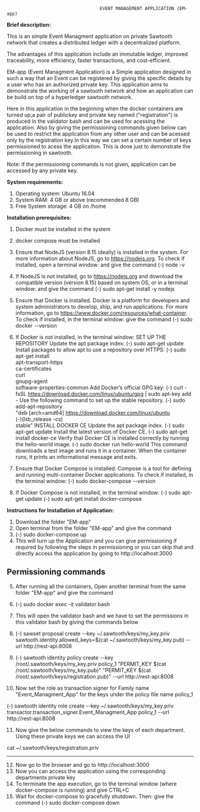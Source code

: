                                        EVENT MANAGEMENT APPLICATION (EM-app)



**Brief description:**

This is an simple Event Managment application on private Sawtooth network that creates a distributed ledger with a decentralized platform. 

The advantages of this application include an immutable ledger, improved traceability, more efficiency, faster transactions, and cost-efficient.

EM-app (Event Managment Application) is a Simple application designed in such a way that an Event can be registered by giving the specific details by a user who has an authorized private key.
This application aims to demonstrate the working of a sawtooth network and how an application can be build on top of a hyperledger sawtooth network.

Here in this application in the beginning when the docker containers are turned up,a pair of publickey and private key named ("registration") is produced in the validator bash and can be used for acessing the application. Also by giving the
permissioning commands given below can be used to restrict the application from any other user and can be acessed only by the registration key.In this way we can set a certain number of keys permissioned to acess the application. This is done just to demonstrate the permissioning in sawtooth.

Note: if the permissioning commands is not given, application can be accessed by any private key. 

**System requirements:**

1. Operating system: Ubuntu 16.04
2. System RAM: 4 GB or above (recommended 8 GB)
3. Free System storage: 4 GB on /home


**Installation prerequisites:**

1. Docker must be installed in the system
2. docker compose must be installed


3. Ensure that NodeJS (version 8.15 ideally) is installed in the system. For more information about NodeJS, go to https://nodejs.org. To check if installed, open a terminal window: and give the command
   (-) node -v
4. If NodeJS is not installed, go to https://nodejs.org and download the compatible version (version 8.15) based on system OS, or in a terminal window: and give the command
   (-) sudo apt-get install -y nodejs
5. Ensure that Docker is installed. Docker is a platform for developers and system administrators to develop, ship, and run applications. For more information, go to https://www.docker.com/resources/what-container. To check if installed, in the terminal window: give the command
   (-) sudo docker --version
6. If Docker is not installed, in the terminal window:
   SET UP THE REPOSITORY
   Update the apt package index:
   (-) sudo apt-get update
   Install packages to allow apt to use a repository over HTTPS:
   (-) sudo apt-get install \
    apt-transport-https \
    ca-certificates \
    curl \
    gnupg-agent \
    software-properties-common
   Add Docker’s official GPG key:
   (-) curl -fsSL https://download.docker.com/linux/ubuntu/gpg | sudo apt-key add -
   Use the following command to set up the stable repository.
   (-) sudo add-apt-repository \
   "deb [arch=amd64] https://download.docker.com/linux/ubuntu \
   (-)(lsb_release -cs) \
   stable"
   INSTALL DOCKER CE
   Update the apt package index.
   (-) sudo apt-get update
   Install the latest version of Docker CE.
   (-) sudo apt-get install docker-ce
   Verify that Docker CE is installed correctly by running the hello-world image.
   (-) sudo docker run hello-world
   This command downloads a test image and runs it in a container. When the container runs, it prints an informational message and exits.
7. Ensure that Docker Compose is installed. Compose is a tool for defining and running multi-container Docker applications. To check if installed, in the terminal window:
   (-) sudo docker-compose --version
8. If Docker Compose is not installed, in the terminal window:
   (-) sudo apt-get update
   (-) sudo apt-get install docker-compose


**Instructions for Installation of Application:**

1. Download the folder "EM-app"
2. Open terminal from the folder "EM-app" and give the command 
3. (-) sudo docker-compose up
4. This will turn up the Application and you can give permissioning if required by following the steps in permissioning or you can skip that and directly access the application by going to   http://localhost:3000


**Permissioning commands**
----------------------------------------------------------------------------------------------

5.  After running all the containers, Open another terminal from the same folder "EM-app" and give the command 

6. (-) sudo docker exec -it validator bash

7. This will open the validator bash and we have to set the permissions in this validator bash by giving the commands below

8. (-) sawset proposal create --key  ~/.sawtooth/keys/my_key.priv  sawtooth.identity.allowed_keys=$(cat ~/.sawtooth/keys/my_key.pub) --url http://rest-api:8008

9. (-) sawtooth identity policy create --key /root/.sawtooth/keys/my_key.priv policy_1 "PERMIT_KEY $(cat /root/.sawtooth/keys/my_key.pub)" "PERMIT_KEY $(cat /root/.sawtooth/keys/registration.pub)" --url http://rest-api:800​8 

10. Now set the role as transaction signer for Family name "Event_Managment_App" for the keys under the policy file name policy_1

(-) sawtooth identity role create --key ~/.sawtooth/keys/my_key.priv transactor.transaction_signer.Event_Managment_App policy_1 --url http://rest-api:8008 

11. Now give the below commands to view the keys of each department. Using these private keys we can access the UI

 cat ~/.sawtooth/keys/registration.priv


------------------------------------------------------------------------------------------

12. Now go to the browser and go to http://localhost:3000
13. Now you can access the application using the corresponding departments private key
14. To terminate the app execution, go to the terminal window (where docker-compose is running) and give CTRL+C
15. Wait for docker-compose to gracefully shutdown. Then: give the command
    (-) sudo docker-compose down








